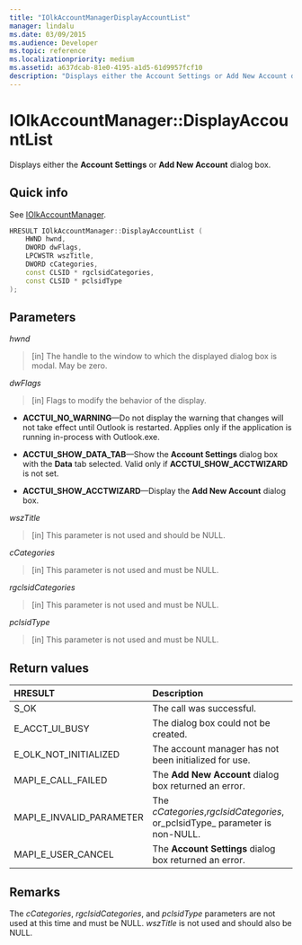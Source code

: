 ```yaml
---
title: "IOlkAccountManagerDisplayAccountList"
manager: lindalu
ms.date: 03/09/2015
ms.audience: Developer
ms.topic: reference
ms.localizationpriority: medium
ms.assetid: a637dcab-81e0-4195-a1d5-61d9957fcf10
description: "Displays either the Account Settings or Add New Account dialog box."
---
```


# IOlkAccountManager::DisplayAccountList

Displays either the **Account Settings** or **Add New Account** dialog box.
  
## Quick info

See [IOlkAccountManager](iolkaccountmanager.md).
  
```cpp
HRESULT IOlkAccountManager::DisplayAccountList ( 
    HWND hwnd,
    DWORD dwFlags,
    LPCWSTR wszTitle,
    DWORD cCategories,
    const CLSID * rgclsidCategories,
    const CLSID * pclsidType
);

```

## Parameters

_hwnd_
  
> [in] The handle to the window to which the displayed dialog box is modal. May be zero.

_dwFlags_
  
> [in] Flags to modify the behavior of the display.

- **ACCTUI_NO_WARNING**—Do not display the warning that changes will not take effect until Outlook is restarted. Applies only if the application is running in-process with Outlook.exe.

- **ACCTUI_SHOW_DATA_TAB**—Show the **Account Settings** dialog box with the **Data** tab selected. Valid only if **ACCTUI_SHOW_ACCTWIZARD** is not set.

- **ACCTUI_SHOW_ACCTWIZARD**—Display the **Add New Account** dialog box.

_wszTitle_
  
> [in] This parameter is not used and should be NULL.

_cCategories_
  
> [in] This parameter is not used and must be NULL.

_rgclsidCategories_
  
> [in] This parameter is not used and must be NULL.

_pclsidType_
  
> [in] This parameter is not used and must be NULL.

## Return values

|**HRESULT**|**Description**|
|:-----|:-----|
|S_OK  <br/> |The call was successful. |
|E_ACCT_UI_BUSY  <br/> |The dialog box could not be created. |
|E_OLK_NOT_INITIALIZED  <br/> |The account manager has not been initialized for use. |
|MAPI_E_CALL_FAILED  <br/> |The **Add New Account** dialog box returned an error. |
|MAPI_E_INVALID_PARAMETER  <br/> |The _cCategories_,_rgclsidCategories_, or_pclsidType_ parameter is non-NULL. |
|MAPI_E_USER_CANCEL  <br/> |The **Account Settings** dialog box returned an error. |

## Remarks

The _cCategories_, _rgclsidCategories_, and _pclsidType_ parameters are not used at this time and must be NULL. _wszTitle_ is not used and should also be NULL.
  